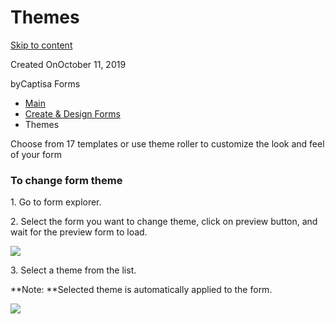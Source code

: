 # Themes

[Skip to content](broken-reference)

Created OnOctober 11, 2019

byCaptisa Forms

* [Main](https://captisa.com/docs)
* [Create & Design Forms](https://captisa.com/docs/category/create-design-forms)
* Themes

Choose from 17 templates or use theme roller to customize the look and feel of your form

### To change form theme

1\. Go to form explorer.

2\. Select the form you want to change theme, click on preview button, and wait for the preview form to load.

![](https://captisa.com/wp-content/uploads/2019/10/change-form-theme-1.png)

3\. Select a theme from the list.

**Note: **Selected theme is automatically applied to the form.

![](https://captisa.com/wp-content/uploads/2019/10/change-form-theme-select-theme.png)
